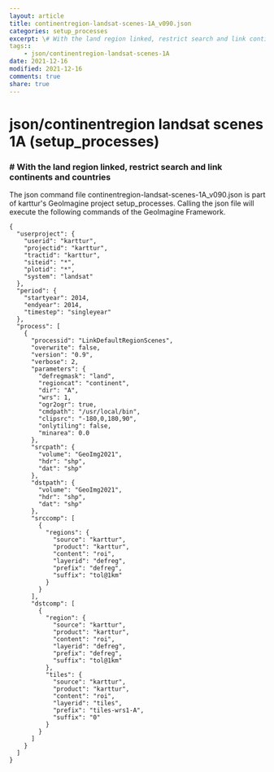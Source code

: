 ```yaml
---
layout: article
title: continentregion-landsat-scenes-1A_v090.json
categories: setup_processes
excerpt: \# With the land region linked, restrict search and link continents and countries
tags:: 
    - json/continentregion-landsat-scenes-1A
date: 2021-12-16
modified: 2021-12-16
comments: true
share: true
---
```


# json/continentregion landsat scenes 1A (setup_processes)

### \# With the land region linked, restrict search and link continents and countries

The json command file <span class='file'>continentregion-landsat-scenes-1A_v090.json</span> is part of karttur's GeoImagine project <span class='project'>setup_processes</span>. Calling the json file will execute the following commands of the GeoImagine Framework.

```
{
  "userproject": {
    "userid": "karttur",
    "projectid": "karttur",
    "tractid": "karttur",
    "siteid": "*",
    "plotid": "*",
    "system": "landsat"
  },
  "period": {
    "startyear": 2014,
    "endyear": 2014,
    "timestep": "singleyear"
  },
  "process": [
    {
      "processid": "LinkDefaultRegionScenes",
      "overwrite": false,
      "version": "0.9",
      "verbose": 2,
      "parameters": {
        "defregmask": "land",
        "regioncat": "continent",
        "dir": "A",
        "wrs": 1,
        "ogr2ogr": true,
        "cmdpath": "/usr/local/bin",
        "clipsrc": "-180,0,180,90",
        "onlytiling": false,
        "minarea": 0.0
      },
      "srcpath": {
        "volume": "GeoImg2021",
        "hdr": "shp",
        "dat": "shp"
      },
      "dstpath": {
        "volume": "GeoImg2021",
        "hdr": "shp",
        "dat": "shp"
      },
      "srccomp": [
        {
          "regions": {
            "source": "karttur",
            "product": "karttur",
            "content": "roi",
            "layerid": "defreg",
            "prefix": "defreg",
            "suffix": "tol@1km"
          }
        }
      ],
      "dstcomp": [
        {
          "region": {
            "source": "karttur",
            "product": "karttur",
            "content": "roi",
            "layerid": "defreg",
            "prefix": "defreg",
            "suffix": "tol@1km"
          },
          "tiles": {
            "source": "karttur",
            "product": "karttur",
            "content": "roi",
            "layerid": "tiles",
            "prefix": "tiles-wrs1-A",
            "suffix": "0"
          }
        }
      ]
    }
  ]
}
```
